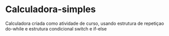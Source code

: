 # Calculadora-simples

Calculadora criada como atividade de curso, usando estrutura de repetiçao do-while e estrutura condicional switch e if-else
